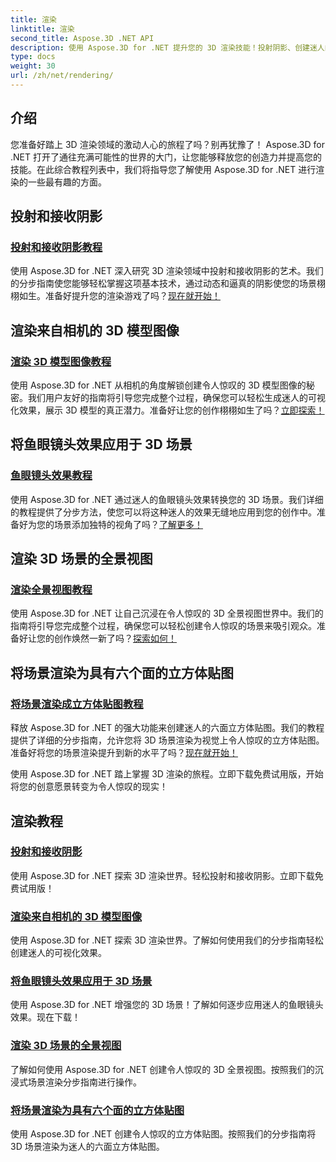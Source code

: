 ```yaml
---
title: 渲染
linktitle: 渲染
second_title: Aspose.3D .NET API
description: 使用 Aspose.3D for .NET 提升您的 3D 渲染技能！投射阴影、创建迷人的可视化效果、应用鱼眼镜头效果等等。
type: docs
weight: 30
url: /zh/net/rendering/
---
```

## 介绍

您准备好踏上 3D 渲染领域的激动人心的旅程了吗？别再犹豫了！ Aspose.3D for .NET 打开了通往充满可能性的世界的大门，让您能够释放您的创造力并提高您的技能。在此综合教程列表中，我们将指导您了解使用 Aspose.3D for .NET 进行渲染的一些最有趣的方面。

## 投射和接收阴影
### [投射和接收阴影教程](./cast-receive-shadows/)
使用 Aspose.3D for .NET 深入研究 3D 渲染领域中投射和接收阴影的艺术。我们的分步指南使您能够轻松掌握这项基本技术，通过动态和逼真的阴影使您的场景栩栩如生。准备好提升您的渲染游戏了吗？[现在就开始！](./cast-receive-shadows/)

## 渲染来自相机的 3D 模型图像
### [渲染 3D 模型图像教程](./render-3d-model-image/)
使用 Aspose.3D for .NET 从相机的角度解锁创建令人惊叹的 3D 模型图像的秘密。我们用户友好的指南将引导您完成整个过程，确保您可以轻松生成迷人的可视化效果，展示 3D 模型的真正潜力。准备好让您的创作栩栩如生了吗？[立即探索！](./render-3d-model-image/)

## 将鱼眼镜头效果应用于 3D 场景
### [鱼眼镜头效果教程](./fisheye-lens-effect-3d-scene/)
使用 Aspose.3D for .NET 通过迷人的鱼眼镜头效果转换您的 3D 场景。我们详细的教程提供了分步方法，使您可以将这种迷人的效果无缝地应用到您的创作中。准备好为您的场景添加独特的视角了吗？[了解更多！](./fisheye-lens-effect-3d-scene/)

## 渲染 3D 场景的全景视图
### [渲染全景视图教程](./render-panorama-view/)
使用 Aspose.3D for .NET 让自己沉浸在令人惊叹的 3D 全景视图世界中。我们的指南将引导您完成整个过程，确保您可以轻松创建令人惊叹的场景来吸引观众。准备好让您的创作焕然一新了吗？[探索如何！](./render-panorama-view/)

## 将场景渲染为具有六个面的立方体贴图
### [将场景渲染成立方体贴图教程](./render-scene-cubemap/)
释放 Aspose.3D for .NET 的强大功能来创建迷人的六面立方体贴图。我们的教程提供了详细的分步指南，允许您将 3D 场景渲染为视觉上令人惊叹的立方体贴图。准备好将您的场景渲染提升到新的水平了吗？[现在就开始！](./render-scene-cubemap/)

使用 Aspose.3D for .NET 踏上掌握 3D 渲染的旅程。立即下载免费试用版，开始将您的创意愿景转变为令人惊叹的现实！
## 渲染教程
### [投射和接收阴影](./cast-receive-shadows/)
使用 Aspose.3D for .NET 探索 3D 渲染世界。轻松投射和接收阴影。立即下载免费试用版！
### [渲染来自相机的 3D 模型图像](./render-3d-model-image/)
使用 Aspose.3D for .NET 探索 3D 渲染世界。了解如何使用我们的分步指南轻松创建迷人的可视化效果。
### [将鱼眼镜头效果应用于 3D 场景](./fisheye-lens-effect-3d-scene/)
使用 Aspose.3D for .NET 增强您的 3D 场景！了解如何逐步应用迷人的鱼眼镜头效果。现在下载！
### [渲染 3D 场景的全景视图](./render-panorama-view/)
了解如何使用 Aspose.3D for .NET 创建令人惊叹的 3D 全景视图。按照我们的沉浸式场景渲染分步指南进行操作。
### [将场景渲染为具有六个面的立方体贴图](./render-scene-cubemap/)
使用 Aspose.3D for .NET 创建令人惊叹的立方体贴图。按照我们的分步指南将 3D 场景渲染为迷人的六面立方体贴图。